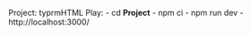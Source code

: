 Project: typrmHTML
Play:
    - cd __Project__
    - npm ci
    - npm run dev
    - http://localhost:3000/
